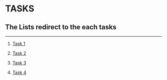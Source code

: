 # TASKS

## The Lists redirect to the each tasks

******************************


1. [Task 1](https://github.com/oydpete/Git-Assessment/tree/main/TASK%201)

2. [Task 2](https://github.com/Daniel4000-dev/team-collaboration)

3. [Task 3]()

4. [Task 4]()
